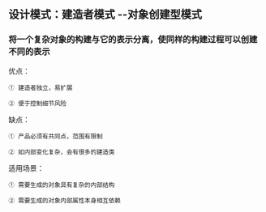  
## 设计模式：建造者模式 --对象创建型模式

### 将一个复杂对象的构建与它的表示分离，使同样的构建过程可以创建不同的表示

优点：
    
    ① 建造者独立，易扩展
    
    ② 便于控制细节风险
    
缺点：

    ① 产品必须有共同点，范围有限制
    
    ② 如内部变化复杂，会有很多的建造类
    
适用场景：

    ① 需要生成的对象具有复杂的内部结构
    
    ② 需要生成的对象内部属性本身相互依赖
